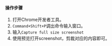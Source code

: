 
#### 操作步骤

1. 打开Chrome开发者工具。
2. `Command+Shift+P`调出命令输入窗口。
3. 输入`Capture full size screenshot`
4. 使用预览打开screenshot，剪裁对应的内容即可。
